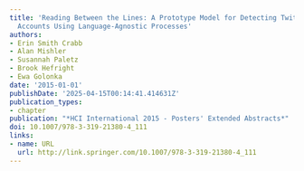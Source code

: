 ```yaml
---
title: 'Reading Between the Lines: A Prototype Model for Detecting Twitter Sockpuppet
  Accounts Using Language-Agnostic Processes'
authors:
- Erin Smith Crabb
- Alan Mishler
- Susannah Paletz
- Brook Hefright
- Ewa Golonka
date: '2015-01-01'
publishDate: '2025-04-15T00:14:41.414631Z'
publication_types:
- chapter
publication: "*HCI International 2015 - Posters' Extended Abstracts*"
doi: 10.1007/978-3-319-21380-4_111
links:
- name: URL
  url: http://link.springer.com/10.1007/978-3-319-21380-4_111
---
```

